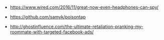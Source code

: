 * https://www.wired.com/2016/11/great-now-even-headphones-can-spy/
* https://github.com/samyk/poisontap

* http://ghostinfluence.com/the-ultimate-retaliation-pranking-my-roommate-with-targeted-facebook-ads/
